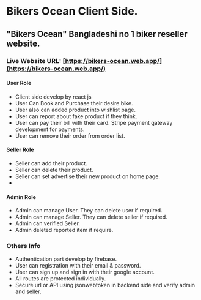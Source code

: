 # Bikers Ocean Client Side.

## "Bikers Ocean" Bangladeshi no 1 biker reseller website.

### Live Website URL: [https://bikers-ocean.web.app/](https://bikers-ocean.web.app/)

#### User Role

- Client side develop by react js
- User Can Book and Purchase their desire bike.
- User also can added product into wishlist page.
- User can report about fake product if they think.
- User can pay their bill with their card. Stripe payment gateway development for payments.
- User can remove their order from order list.

#### Seller Role

- Seller can add their product.
- Seller can delete their product.
- Seller can set advertise their new product on home page.
-

#### Admin Role

- Admin can manage User. They can delete user if required.
- Admin can manage Seller. They can delete seller if required.
- Admin can verified Seller.
- Admin deleted reported item if require.

### Others Info

- Authentication part develop by firebase.
- User can registration with their email & password.
- User can sign up and sign in with their google account.
- All routes are protected individually.
- Secure url or API using jsonwebtoken in backend side and verify admin and seller.
